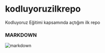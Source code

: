 # kodluyoruzilkrepo
Kodluyoruz Eğitimi kapsamında açtığım ilk repo

### MARKDOWN
![markdown](https://en.wikipedia.org/wiki/Markdown#/media/File:Markdown-mark.svg)
